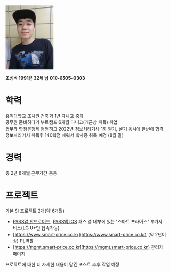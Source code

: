 <img src="/images/my_picture.jpg" alt="my_picture" width="150"/>

**조성식 1991년 32세 남  010-6505-0303**

# 학력  
홍익대학교 조치원 건축과 1년 다니고 중퇴  
공무원 준비하다가 부트캠프 6개월 다니고(개근상 취득) 취업  
업무와 학점은행제 병행하고 2022년 정보처리기사 1회 필기, 실기 동시에 한번에 합격  
정보처리기사 취득후 140학점 채워서 학사증 취득 예정 (8월 말)  

# 경력
총 2년 8개월
근무기간 등등

# 프로젝트
기본 SI 프로젝트 2개(약 6개월)

- [PASS앱 안드로이드](https://play.google.com/store/apps/details?id=com.lguplus.smartotp),
[PASS앱 IOS](https://apps.apple.com/kr/app/pass-by-u/id1147394645) 패스 앱 내부에 있는 '스마트 프라이스' 부가서비스(LG U+만 접속가능)  
- [https://www.smart-price.co.kr](https://www.smart-price.co.kr) (약 2년이상) PL역할
- [https://mgmt.smart-price.co.kr](https://mgmt.smart-price.co.kr) 관리자 페이지

프로젝트에 대한 더 자세한 내용이 담긴 포스트 추후 작업 예정
